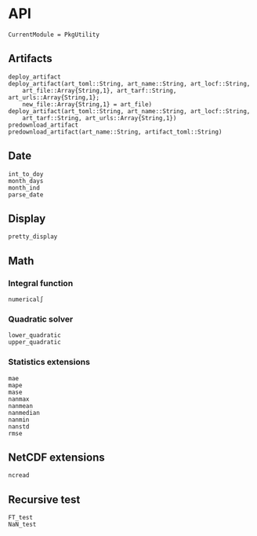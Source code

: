 # API
```@meta
CurrentModule = PkgUtility
```




## Artifacts

```@docs
deploy_artifact
deploy_artifact(art_toml::String, art_name::String, art_locf::String,
    art_file::Array{String,1}, art_tarf::String, art_urls::Array{String,1};
    new_file::Array{String,1} = art_file)
deploy_artifact(art_toml::String, art_name::String, art_locf::String,
    art_tarf::String, art_urls::Array{String,1})
predownload_artifact
predownload_artifact(art_name::String, artifact_toml::String)
```




## Date
```@docs
int_to_doy
month_days
month_ind
parse_date
```




## Display

```@docs
pretty_display
```




## Math

### Integral function

```@docs
numerical∫
```

### Quadratic solver

```@docs
lower_quadratic
upper_quadratic
```

### Statistics extensions

```@docs
mae
mape
mase
nanmax
nanmean
nanmedian
nanmin
nanstd
rmse
```




## NetCDF extensions

```@docs
ncread
```




## Recursive test

```@docs
FT_test
NaN_test
```
